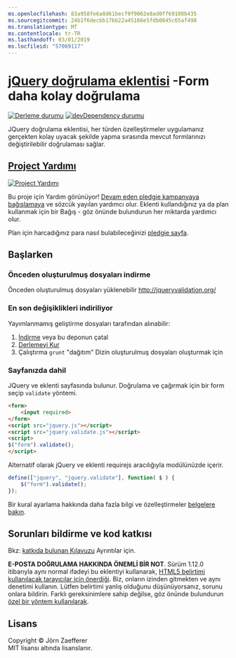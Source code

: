 ```yaml
---
ms.openlocfilehash: 83a958fe6a8d61becf9f9062e8ad0ff69108b435
ms.sourcegitcommit: 24b1f6decbb17bb22a45166e5fdb0845c65af498
ms.translationtype: MT
ms.contentlocale: tr-TR
ms.lasthandoff: 03/01/2019
ms.locfileid: "57069117"
---
```

<a name="jquery-validation-pluginhttpjqueryvalidationorg---form-validation-made-easy"></a>[jQuery doğrulama eklentisi](http://jqueryvalidation.org/) -Form daha kolay doğrulama
================================

[![Derleme durumu](https://secure.travis-ci.org/jzaefferer/jquery-validation.png)](http://travis-ci.org/jzaefferer/jquery-validation)
[![devDependency durumu](https://david-dm.org/jzaefferer/jquery-validation/dev-status.png?theme=shields.io)](https://david-dm.org/jzaefferer/jquery-validation#info=devDependencies)

JQuery doğrulama eklentisi, her türden özelleştirmeler uygulamanız gerçekten kolay uyacak şekilde yapma sırasında mevcut formlarınızı değiştirilebilir doğrulaması sağlar.

## <a name="help-the-projecthttppledgiecomcampaigns18159"></a>[Project Yardımı](http://pledgie.com/campaigns/18159)

[![Project Yardımı](http://www.pledgie.com/campaigns/18159.png?skin_name=chrome)](http://pledgie.com/campaigns/18159)

Bu proje için Yardım görünüyor! [Devam eden pledgie kampanyaya bağışlamaya](http://pledgie.com/campaigns/18159) ve sözcük yayılan yardımcı olur. Eklenti kullandığınız ya da plan kullanmak için bir Bağış - göz önünde bulundurun her miktarda yardımcı olur.

Plan için harcadığınız para nasıl bulabileceğinizi [pledgie sayfa](http://pledgie.com/campaigns/18159).

## <a name="getting-started"></a>Başlarken

### <a name="downloading-the-prebuilt-files"></a>Önceden oluşturulmuş dosyaları indirme

Önceden oluşturulmuş dosyaları yüklenebilir http://jqueryvalidation.org/

### <a name="downloading-the-latest-changes"></a>En son değişiklikleri indiriliyor

Yayımlanmamış geliştirme dosyaları tarafından alınabilir:

 1. [İndirme](https://github.com/jzaefferer/jquery-validation/archive/master.zip) veya bu deponun çatal
 2. [Derlemeyi Kur](CONTRIBUTING.md#build-setup)
 3. Çalıştırma `grunt` "dağıtım" Dizin oluşturulmuş dosyaları oluşturmak için

### <a name="including-it-on-your-page"></a>Sayfanızda dahil

JQuery ve eklenti sayfasında bulunur. Doğrulama ve çağırmak için bir form seçip `validate` yöntemi.

```html
<form>
    <input required>
</form>
<script src="jquery.js"></script>
<script src="jquery.validate.js"></script>
<script>
$("form").validate();
</script>
```

Alternatif olarak jQuery ve eklenti requirejs aracılığıyla modülünüzde içerir.

```js
define(["jquery", "jquery.validate"], function( $ ) {
    $("form").validate();
});
```

Bir kural ayarlama hakkında daha fazla bilgi ve özelleştirmeler [belgelere bakın](http://jqueryvalidation.org/documentation/).

## <a name="reporting-issues-and-contributing-code"></a>Sorunları bildirme ve kod katkısı

Bkz: [katkıda bulunan Kılavuzu](CONTRIBUTING.md) Ayrıntılar için.

**E-POSTA DOĞRULAMA HAKKINDA ÖNEMLİ BİR NOT**. Sürüm 1.12.0 itibarıyla aynı normal ifadeyi bu eklentiyi kullanarak, [HTML5 belirtimi kullanılacak tarayıcılar için önerdiği](https://html.spec.whatwg.org/multipage/forms.html#valid-e-mail-address). Biz, onların izinden gitmekten ve aynı denetimi kullanın. Lütfen belirtimi yanlış olduğunu düşünüyorsanız, sorunu onlara bildirin. Farklı gereksinimlere sahip değilse, göz önünde bulundurun [özel bir yöntem kullanılarak](http://jqueryvalidation.org/jQuery.validator.addMethod/).

## <a name="license"></a>Lisans
Copyright &copy; Jörn Zaefferer<br>
MIT lisansı altında lisanslanır.
